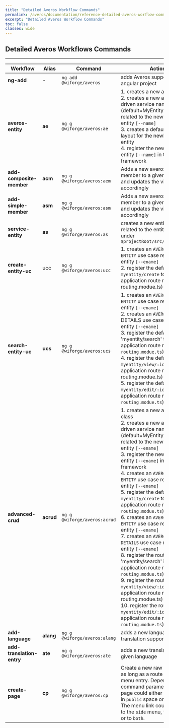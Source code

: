 ```yaml
---
title: "Detailed Averos Workflow Commands"
permalink: /averos/documentation/reference-detailed-averos-worflow-commands/
excerpt: "Detailed Averos Workflow Commands"
toc: false
classes: wide
---
```


## **Detailed Averos Workflows Commands**

------------

|  **Workflow** | **Alias** |  **Command** | **Actions** |
| ------------ | ------------ | ------------ | ------------ |
| **ng-add** | - |  `ng add @wiforge/averos` |adds Averos support to your angular project | 
| **averos-entity**  | **ae**  | `ng g @wiforge/averos:ae`  | 1. creates a new averos entity <br/>2. creates a new angular averos driven service named `[--sname]` (default=MyEntityNameService) related to the newly created entity `[--name]` <br/>3. creates a default entity view layout for the newly created entity<br/> 4. register the newly created entity `[--name]` in the averos framework|
| **add-composite-member**  | **acm**  | `ng g @wiforge/averos:aem`  | Adds a new averos composite member to a given averos entity and updates the view layout accordingly |
| **add-simple-member**  | **asm**  | `ng g @wiforge/averos:asm`  | Adds a new averos simple member to a given averos entity and updates the view layout accordingly |
| **service-entity**  | **as**  | `ng g @wiforge/averos:as`  | creates a new entity Service related to the entity `[--ename]` under `$projectRoot/src/app/service`  |
| **create-entity-uc**  | ucc  |  `ng g @wiforge/averos:ucc` |  1. creates an `AVEROS CREATE ENTITY` use case related to the entity `[--ename]` <br/> 2. register the default route `myentity/create` to the main application route module (app-routing.modue.ts) |
| **search-entity-uc**  | **ucs**  | `ng g @wiforge/averos:ucs`  | 1. creates an `AVEROS SEARCH ENTITY` use case related to the entity `[--ename]` <br/> 2. creates an `AVEROS ENTITY` DETAILS use case related to the entity `[--ename]` <br/> 3. register the default route 'myentity/search' to the main application route module (`app-routing.modue.ts`) <br/> 4. register the default route `myentity/view/:id` to the main application route module (app-routing.modue.ts) <br/> 5. register the default route `myentity/edit/:id` to the main application route module (`app-routing.modue.ts`)  |
|  **advanced-crud** | **acrud**  | `ng g @wiforge/averos:acrud`  |  1. creates a new averos entity class <br/> 2. creates a new angular averos driven service named `[--sname]` (default=MyEntityNameService) related to the newly created entity `[--ename]` <br/> 3. register the newly created entity `[--ename]` in the averos framework <br/> 4. creates an `AVEROS CREATE ENTITY` use case related to the entity `[--ename]` <br/> 5. register the default route `myentity/create` to the main application route module (`app-routing.modue.ts`) <br/> 6. creates an `AVEROS SEARCH ENTITY` use case related to the entity `[--ename]` <br/> 7. creates an `AVEROS ENTITY DETAILS` use case related to the entity `[--ename]` <br/> 8. register the route 'myentity/search' in the main application route module (`app-routing.modue.ts`) <br/> 9. register the route `myentity/view/:id` in the main application route module (app-routing.modue.ts) <br/> 10. register the route `myentity/edit/:id` in the main application route module (`app-routing.modue.ts`) |
| **add-language**  | **alang**  | `ng g @wiforge/averos:alang`  | adds a new language translation support  |
| **add-translation-entry**  | **ate**  | `ng g @wiforge/averos:ate`  | adds a new translation key to a given language  |
| **create-page**  | **cp**  | `ng g @wiforge/averos:cp`  |  Create a new raw averos page as long as a route and a default menu entry. Depending on the command parameters, the new page could either be available in `public` space or in `logged`. The menu link could be added to the `side` menu, the `top` menu or to `both`. |
